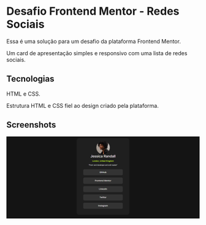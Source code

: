 
# Desafio Frontend Mentor - Redes Sociais

Essa é uma solução para um desafio da plataforma Frontend Mentor.
 
Um card de apresentação simples e responsivo com uma lista de redes sociais.

## Tecnologias
HTML e CSS.

Estrutura HTML e CSS fiel ao design criado pela plataforma.

## Screenshots

![App Screenshot](/images/social-media-print.png)

